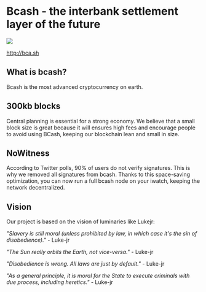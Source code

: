 Bcash - the  interbank settlement layer of the future
=============

![](https://avatars3.githubusercontent.com/u/30739505?v=4&s=96) 

http://bca.sh

What is bcash?
----------------

Bcash is the most advanced cryptocurrency on earth.


300kb blocks
------------

Central planning is essential for a strong economy. We believe that a small block size is great because it will ensures high  fees and encourage people to avoid using BCash, keeping our blockchain lean and small in size. 

NoWitness
---------

According to Twitter polls, 90% of users do not verify signatures. This is why we removed all signatures from bcash. Thanks to this space-saving optimization, you can now run a full bcash node on your iwatch, keeping the network decentralized.


Vision
------

Our project is based on the vision of luminaries like Lukejr:

*"Slavery is still moral (unless prohibited by law, in which case it's the sin of disobedience)."* - Luke-jr

*"The Sun really orbits the Earth, not vice-versa."* - Luke-jr

*"Disobedience is wrong. All laws are just by default."* - Luke-jr 

*"As a general principle, it is moral for the State to execute criminals with due process, including heretics."* - Luke-jr

